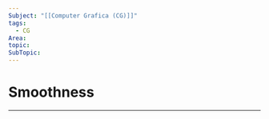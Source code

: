 ```yaml
---
Subject: "[[Computer Grafica (CG)]]"
tags:
  - CG
Area: 
topic: 
SubTopic:
---
```


# Smoothness
---
